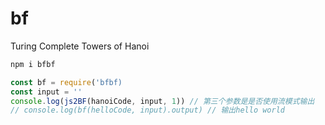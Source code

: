 # bf

Turing Complete Towers of Hanoi

```javascript
npm i bfbf
```

```javascript
const bf = require('bfbf)
const input = ''
console.log(js2BF(hanoiCode, input, 1)) // 第三个参数是是否使用流模式输出
// console.log(bf(helloCode, input).output) // 输出hello world
```
